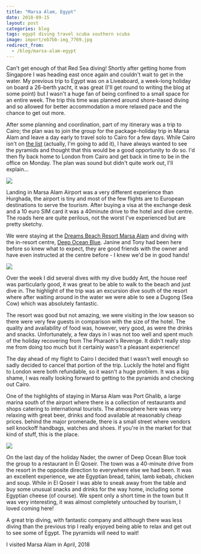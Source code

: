 ```yaml
---
title: "Marsa Alam, Egypt"
date: 2018-09-15
layout: post
categories: blog
tags: egypt diving travel scuba southern scuba
image: import/eb7bb-img_7769.jpg
redirect_from:
  - /blog/marsa-alam-egypt
---
```


Can't get enough of that Red Sea diving! Shortly after getting home from Singapore I was heading east once again and couldn't wait to get in the water. My previous trip to Egypt was on a Liveaboard, a week-long holiday on board a 26-berth yacht, it was great (I'll get round to writing the blog at some point) but I wasn't a huge fan of being confined to a small space for an entire week. The trip this time was planned around shore-based diving and so allowed for better accommodation a more relaxed pace and the chance to get out more.

After some planning and coordination, part of my itinerary was a trip to Cairo; the plan was to join the group for the package-holiday trip in Marsa Alam and leave a day early to travel solo to Cairo for a few days. While Cairo isn't on [the list](https://www.andrews.io/bucket-list/) (actually, I'm going to add it), I have always wanted to see the pyramids and thought that this would be a good opportunity to do so. I'd then fly back home to London from Cairo and get back in time to be in the office on Monday. The plan was sound but didn't quite work out, I'll explain...

![][photo-1]

Landing in Marsa Alam Airport was a very different experience than Hurghada, the airport is tiny and most of the few flights are to European destinations to serve the tourism. After buying a visa at the exchange desk and a 10 euro SIM card it was a 40minute drive to the hotel and dive centre. The roads here are quite perilous, not the worst I've experienced but are pretty sketchy.

We were staying at the [Dreams Beach Resort Marsa Alam](http://www.dreamsresortsegypt.com/) and diving with the in-resort centre, [Deep Ocean Blue](https://deep-ocean-blue.com/en_deepoceanblue_home/). Janine and Tony had been here before so knew what to expect, they are good friends with the owner and have even instructed at the centre before - I knew we'd be in good hands!

![][photo-2]

Over the week I did several dives with my dive buddy Ant, the house reef was particularly good, it was great to be able to walk to the beach and just dive in. The highlight of the trip was an excursion dive south of the resort where after waiting around in the water we were able to see a Dugong (Sea Cow) which was absolutely fantastic.

The resort was good but not amazing, we were visiting in the low season so there were very few guests in comparison with the size of the hotel. The quality and availability of food was, however, very good, as were the drinks and snacks. Unfortunately, a few days in I was not too well and spent much of the holiday recovering from The Pharaoh's Revenge. It didn't really stop me from doing too much but it certainly wasn't a pleasant experience!

The day ahead of my flight to Cairo I decided that I wasn't well enough so sadly decided to cancel that portion of the trip. Luckily the hotel and flight to London were both refundable, so it wasn't a huge problem. It was a big shame, I was really looking forward to getting to the pyramids and checking out Cairo.

One of the highlights of staying in Marsa Alam was Port Ghalib, a large marina south of the airport where there is a collection of restaurants and shops catering to international tourists. The atmosphere here was very relaxing with great beer, drinks and food available at reasonably cheap prices. behind the major promenade, there is a small street where vendors sell knockoff handbags, watches and shoes. If you're in the market for that kind of stuff, this is the place.

![][photo-4]

On the last day of the holiday Nader, the owner of Deep Ocean Blue took the group to a restaurant in El Qoseir. The town was a 40-minute drive from the resort in the opposite direction to everywhere else we had been. It was an excellent experience, we ate Egyptian bread, tahini, lamb kebab, chicken and soup. While in El Qoseir I was able to sneak away from the table and buy some unusual snacks and drinks for the way home, including some Egyptian cheese (of course). We spent only a short time in the town but It was very interesting, it was almost completely untouched by tourism, I loved coming here!

A great trip diving, with fantastic company and although there was less diving than the previous trip I really enjoyed being able to relax and get out to see some of Egypt. The pyramids will need to wait!

I visited Marsa Alam in April, 2018

[photo-1]: /assets/img/import/45e95-img_7806.jpg
[photo-2]: /assets/img/import/3c2f4-marsa_underwater.jpg
[photo-3]: /assets/img/import/eb7bb-img_7769.jpg
[photo-4]: /assets/img/import/6e58b-img_7862.jpg
